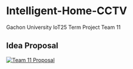 # Intelligent-Home-CCTV
Gachon University IoT25 Term Project Team 11

## Idea Proposal

[![Team 11 Proposal](http://img.youtube.com/vi/PvQ6O8Hq4Ik/0.jpg)](https://youtu.be/PvQ6O8Hq4Ik)
